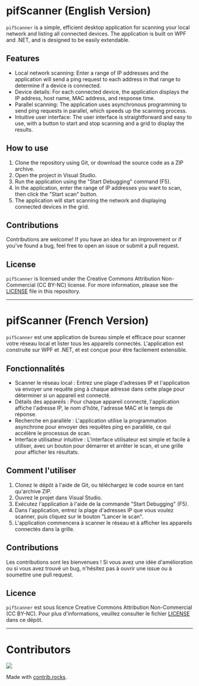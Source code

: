 ﻿# pifScanner (English Version)

`pifScanner` is a simple, efficient desktop application for scanning your local network and listing all connected devices. The application is built on WPF and .NET, and is designed to be easily extendable.

## Features

- Local network scanning: Enter a range of IP addresses and the application will send a ping request to each address in that range to determine if a device is connected.
- Device details: For each connected device, the application displays the IP address, host name, MAC address, and response time.
- Parallel scanning: The application uses asynchronous programming to send ping requests in parallel, which speeds up the scanning process.
- Intuitive user interface: The user interface is straightforward and easy to use, with a button to start and stop scanning and a grid to display the results.

## How to use

1. Clone the repository using Git, or download the source code as a ZIP archive.
2. Open the project in Visual Studio.
3. Run the application using the "Start Debugging" command (F5).
4. In the application, enter the range of IP addresses you want to scan, then click the "Start scan" button.
5. The application will start scanning the network and displaying connected devices in the grid.

## Contributions

Contributions are welcome! If you have an idea for an improvement or if you've found a bug, feel free to open an issue or submit a pull request.

## License

`pifScanner` is licensed under the Creative Commons Attribution Non-Commercial (CC BY-NC) license. For more information, please see the [LICENSE](LICENSE) file in this repository.


---

# pifScanner (French Version)

`pifScanner` est une application de bureau simple et efficace pour scanner votre réseau local et lister tous les appareils connectés. L'application est construite sur WPF et .NET, et est conçue pour être facilement extensible.

## Fonctionnalités

- Scanner le réseau local : Entrez une plage d'adresses IP et l'application va envoyer une requête ping à chaque adresse dans cette plage pour déterminer si un appareil est connecté.
- Détails des appareils : Pour chaque appareil connecté, l'application affiche l'adresse IP, le nom d'hôte, l'adresse MAC et le temps de réponse.
- Recherche en parallèle : L'application utilise la programmation asynchrone pour envoyer des requêtes ping en parallèle, ce qui accélère le processus de scan.
- Interface utilisateur intuitive : L'interface utilisateur est simple et facile à utiliser, avec un bouton pour démarrer et arrêter le scan, et une grille pour afficher les résultats.

## Comment l'utiliser

1. Clonez le dépôt à l'aide de Git, ou téléchargez le code source en tant qu'archive ZIP.
2. Ouvrez le projet dans Visual Studio.
3. Exécutez l'application à l'aide de la commande "Start Debugging" (F5).
4. Dans l'application, entrez la plage d'adresses IP que vous voulez scanner, puis cliquez sur le bouton "Lancer le scan".
5. L'application commencera à scanner le réseau et à afficher les appareils connectés dans la grille.

## Contributions

Les contributions sont les bienvenues ! Si vous avez une idée d'amélioration ou si vous avez trouvé un bug, n'hésitez pas à ouvrir une issue ou à soumettre une pull request.

## Licence

`pifScanner` est sous licence Creative Commons Attribution Non-Commercial (CC BY-NC). Pour plus d'informations, veuillez consulter le fichier [LICENSE](LICENSE) dans ce dépôt.


---
# Contributors

<a href="https://github.com/Fabacks/pifScanner/graphs/contributors">
  <img src="https://contrib.rocks/image?repo=Fabacks/pifScanner" />
</a>

Made with [contrib.rocks](https://contrib.rocks).
